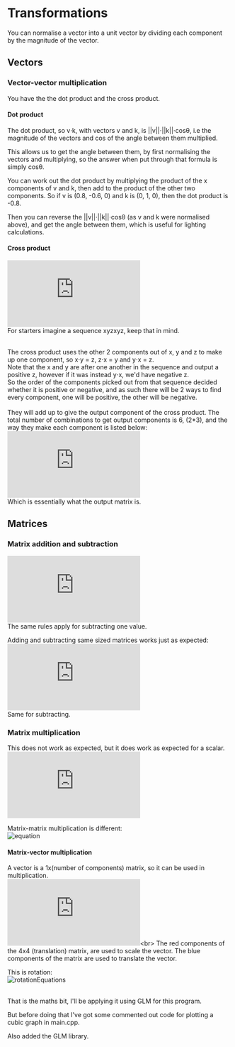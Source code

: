 # Transformations
You can normalise a vector into a unit vector by dividing each component by the magnitude of the vector.

## Vectors

### Vector-vector multiplication
You have the the dot product and the cross product.

#### Dot product
The dot product, so v⋅k, with vectors v and k, is ||v||⋅||k||⋅cosθ, i.e the magnitude of the vectors and cos of the angle between them multiplied.

This allows us to get the angle between them, by first normalising the vectors and multiplying, so the answer when put through that formula is simply cosθ.

You can work out the dot product by multiplying the product of the x components of v and k, then add to the product of the other two components.
So if v is (0.8, -0.6, 0) and k is (0, 1, 0), then the dot product is -0.8.

Then you can reverse the ||v||⋅||k||⋅cosθ (as v and k were normalised above), and get the angle between them, which is useful for lighting calculations.

#### Cross product
![equation](https://latex.codecogs.com/png.latex?%5Cinline%20%5Cbg_white%20%5Cfn_jvn%20%5Cbegin%7Bpmatrix%7D%20A_%7Bx%7D%20%5C%5C%20A_%7By%7D%20%5C%5C%20A_%7Bz%7D%20%5Cend%7Bpmatrix%7D%20%5Ctimes%20%5Cbegin%7Bpmatrix%7D%20B_%7Bx%7D%20%5C%5C%20B_%7By%7D%20%5C%5C%20B_%7Bz%7D%20%5Cend%7Bpmatrix%7D%20%3D%20%5Cbegin%7Bpmatrix%7D%20A_%7By%7D%20%5C%20%5Ccdot%20%5C%20B_%7Bz%7D%20-%20A_%7Bz%7D%20%5C%20%5Ccdot%20%5C%20B_%7By%7D%20%5C%5C%20A_%7Bz%7D%20%5C%20%5Ccdot%20%5C%20B_%7Bx%7D%20-%20A_%7Bx%7D%20%5C%20%5Ccdot%20%5C%20B_%7Bz%7D%20%5C%5C%20A_%7Bx%7D%20%5C%20%5Ccdot%20%5C%20B_%7By%7D%20-%20A_%7By%7D%20%5C%20%5Ccdot%20%5C%20B_%7B%7D%20%5Cend%7Bpmatrix%7D)<br>
For starters imagine a sequence xyzxyz, keep that in mind.<br><br>

The cross product uses the other 2 components out of x, y and z to make up one component, so x⋅y = z, z⋅x = y and y⋅x = z.<br>Note that the x and y are after one another in the sequence and output a positive z, however if it was instead y⋅x, we'd have negative z.<br>So the order of the components picked out from that sequence decided whether it is positive or negative, and as such there will be 2 ways to find every component, one will be positive, the other will be negative.<br><br>They will add up to give the output component of the cross product.
The total number of combinations to get output components is 6, (2\*3), and the way they make each component is listed below:<br>
![equation](https://latex.codecogs.com/png.latex?%5Cinline%20%5Cbg_white%20%5Cfn_jvn%20%5C%5COutput_%7Bx%7D%20%3D%20A_%7By%7D%20%5C%20%5Ccdot%20%5C%20B_%7Bz%7D%20-%20A_%7Bz%7D%20%5C%20%5Ccdot%20%5C%20B_%7By%7D%20%5C%5COutput_%7By%7D%20%3D%20A_%7Bz%7D%20%5C%20%5Ccdot%20%5C%20B_%7Bx%7D%20-%20A_%7Bx%7D%20%5C%20%5Ccdot%20%5C%20B_%7Bz%7D%20%5C%5COutput_%7Bz%7D%20%3D%20A_%7Bx%7D%20%5C%20%5Ccdot%20%5C%20B_%7By%7D%20-%20A_%7By%7D%20%5C%20%5Ccdot%20%5C%20B_%7Bx%7D)<br>
Which is essentially what the output matrix is.

## Matrices
### Matrix addition and subtraction
![equation](https://latex.codecogs.com/png.latex?%5Cinline%20%5Cbg_white%20%5Cfn_jvn%20%5Cbegin%7Bbmatrix%7D%20a%20%26%20b%20%5C%5C%20c%20%26%20d%20%5Cend%7Bbmatrix%7D%20&plus;%20k%20%3D%20%5Cbegin%7Bbmatrix%7D%20a%20&plus;%20k%20%26%20b%20&plus;%20k%20%5C%5C%20c%20&plus;%20k%20%26%20d%20&plus;%20k%20%5Cend%7Bbmatrix%7D)<br>
The same rules apply for subtracting one value.

Adding and subtracting same sized matrices works just as expected:<br>
![equation](https://latex.codecogs.com/png.latex?%5Cinline%20%5Cbg_white%20%5Cfn_jvn%20%5Cbegin%7Bbmatrix%7D%20a%20%26%20b%20%5C%5C%20c%20%26%20d%20%5Cend%7Bbmatrix%7D%20&plus;%20%5Cbegin%7Bbmatrix%7D%20e%20%26%20f%20%5C%5C%20g%20%26%20h%20%5Cend%7Bbmatrix%7D%20%3D%20%5Cbegin%7Bbmatrix%7D%20a%20&plus;%20e%20%26%20b%20&plus;%20f%20%5C%5C%20c%20&plus;%20g%20%26%20d%20&plus;%20h%20%5Cend%7Bbmatrix%7D)<br>
Same for subtracting.

### Matrix multiplication
This does not work as expected, but it does work as expected for a scalar.<br>
![equation](https://latex.codecogs.com/png.latex?%5Cinline%20%5Cbg_white%20%5Cfn_jvn%20%5Cbegin%7Bbmatrix%7D%20a%20%26%20b%5C%5C%20c%20%26%20d%20%5Cend%7Bbmatrix%7D%20%5Ctimes%20k%20%3D%20%5Cbegin%7Bbmatrix%7D%20a%5Ccdot%20k%20%26%20b%5Ccdot%20k%20%5C%5C%20c%5Ccdot%20k%20%26%20d%5Ccdot%20k%20%5Cend%7Bbmatrix%7D)

Matrix-matrix multiplication is different:<br>
![equation](https://learnopengl.com/img/getting-started/matrix_multiplication.png)

#### Matrix-vector multiplication
A vector is a 1x(number of components) matrix, so it can be used in multiplication.<br>
![equation](https://latex.codecogs.com/png.latex?%5Cinline%20%5Cbg_white%20%5Cfn_jvn%20%5Cbegin%7Bbmatrix%7D%20%7B%5Ccolor%7BRed%7D%20k%7D%20%26%200%20%26%200%20%26%20%7B%5Ccolor%7BBlue%7D%20e%7D%5C%5C%200%20%26%20%7B%5Ccolor%7BRed%7D%20l%7D%20%26%200%20%26%20%7B%5Ccolor%7BBlue%7D%20f%7D%5C%5C%200%20%26%200%20%26%20%7B%5Ccolor%7BRed%7D%20m%7D%20%26%20%7B%5Ccolor%7BBlue%7D%20g%7D%5C%5C%200%20%26%200%20%26%200%20%26%201%20%5Cend%7Bbmatrix%7D%20%5Ctimes%20%5Cbegin%7Bbmatrix%7D%20a%5C%5C%20b%5C%5C%20c%5C%5C%201%20%5Cend%7Bbmatrix%7D%20%3D%20%5Cbegin%7Bbmatrix%7D%20%7B%5Ccolor%7BRed%7D%20k%7Da%20&plus;%20%7B%5Ccolor%7BBlue%7D%20e%7D%5C%5C%20%7B%5Ccolor%7BRed%7D%20l%7Db%20&plus;%20%7B%5Ccolor%7BBlue%7D%20f%7D%5C%5C%20%7B%5Ccolor%7BRed%7D%20m%7Dc%20&plus;%20%7B%5Ccolor%7BBlue%7D%20g%7D%5C%5C%201%20*%201%20%5Cend%7Bbmatrix%7D%20%5C%5C%5C%5CThe%20%5C%20vector%20%5C%20represents%20%5C%20the%20%5C%20current%20%5C%20coordinate.%20%5C%5C%5C%5CThe%20%5C%20final%20%5C%20component%20%5C%20just%20%5C%20tells%20%5C%20us%20%5C%20whether%20%5C%5C%20or%20%5C%20not%20%5C%20it%20%5C%20is%20a%20%5C%20direction%20%5C%20vector.%20%5C%200%20%5C%20indicates%20%5C%5C%20it%20%5C%20is.)<br>
The red components of the 4x4 (translation) matrix, are used to scale the vector.
The blue components of the matrix are used to translate the vector.

This is rotation:<br>
![rotationEquations](https://res.cloudinary.com/deylrqt2d/image/upload/v1547336451/rotation_jbg2lj.png)<br><br>

That is the maths bit, I'll be applying it using GLM for this program.

But before doing that I've got some commented out code for plotting a cubic graph in main.cpp.

Also added the GLM library.
